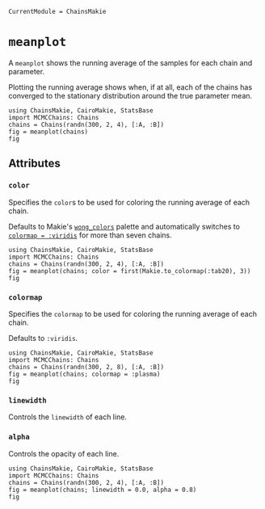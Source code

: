 ```@meta
CurrentModule = ChainsMakie
```

# `meanplot`

A `meanplot` shows the running average of the samples for each chain and parameter.

Plotting the running average shows when, if at all, each of the chains has converged to the stationary distribution around the true parameter mean.

```@example
using ChainsMakie, CairoMakie, StatsBase
import MCMCChains: Chains
chains = Chains(randn(300, 2, 4), [:A, :B])
fig = meanplot(chains)
fig
```

## Attributes

### `color`

Specifies the `color`s to be used for coloring the running average of each chain.

Defaults to Makie's [`wong_colors`](https://docs.makie.org/dev/explanations/colors#Colormaps) palette and automatically switches to [`colormap = :viridis`](https://docs.makie.org/dev/explanations/colors#Colormaps) for more than seven chains.

```@example
using ChainsMakie, CairoMakie, StatsBase
import MCMCChains: Chains
chains = Chains(randn(300, 2, 4), [:A, :B])
fig = meanplot(chains; color = first(Makie.to_colormap(:tab20), 3))
fig
```

### `colormap`

Specifies the `colormap` to be used for coloring the running average of each chain.

Defaults to `:viridis`.

```@example
using ChainsMakie, CairoMakie, StatsBase
import MCMCChains: Chains
chains = Chains(randn(300, 2, 8), [:A, :B])
fig = meanplot(chains; colormap = :plasma)
fig
```

### `linewidth`

Controls the `linewidth` of each line.

### `alpha`

Controls the opacity of each line.

```@example
using ChainsMakie, CairoMakie, StatsBase
import MCMCChains: Chains
chains = Chains(randn(300, 2, 4), [:A, :B])
fig = meanplot(chains; linewidth = 0.0, alpha = 0.8)
fig
```
